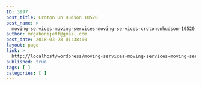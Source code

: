 ```yaml
---
ID: 3997
post_title: Croton On Hudson 10520
post_name: >
  moving-services-moving-services-moving-services-crotononhudson-10520
author: mrgabonijeff@gmail.com
post_date: 2018-03-28 01:38:00
layout: page
link: >
  http://localhost/wordpress/moving-services-moving-services-moving-services-crotononhudson-10520/
published: true
tags: [ ]
categories: [ ]
---
```

